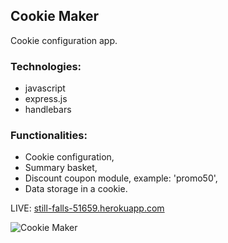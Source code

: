 ## Cookie Maker
Cookie configuration app.

### Technologies:
* javascript
* express.js
* handlebars

### Functionalities:
* Cookie configuration,
* Summary basket,
* Discount coupon module, example: 'promo50',
* Data storage in a cookie.

LIVE: [still-falls-51659.herokuapp.com](https://still-falls-51659.herokuapp.com/ "Tasker.")

![Cookie Maker](https://i.imgur.com/AwRSDBL.jpg)

